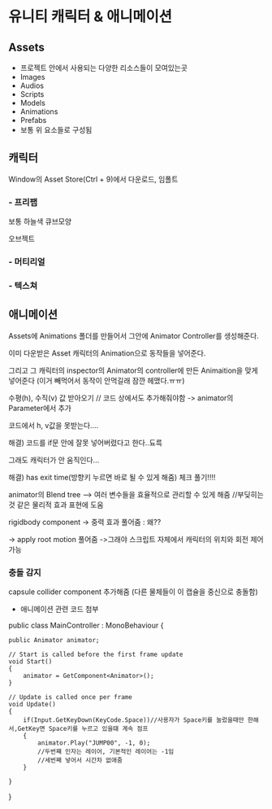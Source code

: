 # 유니티 캐릭터 & 애니메이션

## Assets
- 프로젝트 안에서 사용되는 다양한 리소스들이 모여있는곳
- Images
- Audios
- Scripts
- Models
- Animations
- Prefabs
- 보통 위 요소들로 구성됨
## 캐릭터
Window의 Asset Store(Ctrl + 9)에서 다운로드, 임폴트
### - 프리팹
보통 하늘색 큐브모양

오브젝트

### - 머티리얼

### - 텍스쳐

## 애니메이션
Assets에 Animations 폴더를 만들어서 그안에
Animator Controller를 생성해준다.

이미 다운받은 Asset 캐릭터의 Animation으로 동작들을 넣어준다. 

그리고 그 캐릭터의 inspector의 Animator의 controller에 만든 Animaition을 맞게 넣어준다 (이거 빼먹어서 동작이 안먹길래 잠깐 헤맸다.ㅠㅠ)

수평(h), 수직(v) 값 받아오기 // 코드 상에서도 추가해줘야함
-> animator의 Parameter에서 추가

코드에서 h, v값을 못받는다....

해결) 코드를 if문 안에 잘못 넣어버렸다고 한다..됴륵

그래도 캐릭터가 안 움직인다...

해결) has exit time(방향키 누르면 바로 될 수 있게 해줌) 체크 풀기!!!!

animator의 Blend tree --> 여러 변수들을 효율적으로 관리할 수 있게 해줌 //부딪히는 것 같은 물리적 효과 표현에 도움

rigidbody component
-> 중력 효과 풀어줌 : 왜??

-> apply root motion 풀어줌 ->그래야 스크립트 자체에서 캐릭터의 위치와 회전 제어 가능


### 충돌 감지
capsule collider component 추가해줌
(다른 물체들이 이 캡슐을 중신으로 충돌함)

* 애니메이션 관련 코드 첨부

public class MainController : MonoBehaviour
{
    
    public Animator animator;

    // Start is called before the first frame update
    void Start()
    {
        animator = GetComponent<Animator>();    
    }

    // Update is called once per frame
    void Update()
    {   
        if(Input.GetKeyDown(KeyCode.Space))//사용자가 Space키를 눌렀을때만 한해서,GetKey면 Space키를 누르고 있을떄 계속 점프
        {
            animator.Play("JUMP00", -1, 0);
            //두번쨰 인자는 레이어, 기본적인 레이어는 -1임
            //세번째 넣어서 시간차 없애줌
        }
        
    }
}
